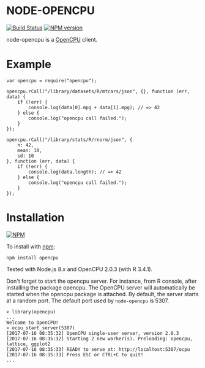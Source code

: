 NODE-OPENCPU
============

[![Build Status](https://travis-ci.org/albertosantini/node-opencpu.png)](https://travis-ci.org/albertosantini/node-opencpu)
[![NPM version](https://badge.fury.io/js/opencpu.png)](http://badge.fury.io/js/opencpu)

node-opencpu is a [OpenCPU](https://public.opencpu.org/) client.

Example
========

    var opencpu = require("opencpu");

    opencpu.rCall("/library/datasets/R/mtcars/json", {}, function (err, data) {
        if (!err) {
            console.log(data[0].mpg + data[1].mpg); // => 42
        } else {
            console.log("opencpu call failed.");
        }
    });

    opencpu.rCall("/library/stats/R/rnorm/json", {
        n: 42,
        mean: 10,
        sd: 10
    }, function (err, data) {
        if (!err) {
            console.log(data.length); // => 42
        } else {
            console.log("opencpu call failed.");
        }
    });

Installation
============

[![NPM](https://nodei.co/npm-dl/opencpu.png)](https://nodei.co/npm/opencpu/)

To install with [npm](http://github.com/isaacs/npm):

    npm install opencpu

Tested with Node.js 8.x and OpenCPU 2.0.3 (with R 3.4.1).

Don't forget to start the opencpu server. For instance, from R console, after
installing the package opencpu. The OpenCPU server will automatically be started
when the opencpu package is attached. By default, the server starts at a random
port. The default port used by `node-opencpu` is 5307.

```
> library(opencpu)
...
Welcome to OpenCPU!
> ocpu_start_server(5307)
[2017-07-16 08:35:32] OpenCPU single-user server, version 2.0.3
[2017-07-16 08:35:32] Starting 2 new worker(s). Preloading: opencpu, lattice, ggplot2
[2017-07-16 08:35:33] READY to serve at: http://localhost:5307/ocpu
[2017-07-16 08:35:33] Press ESC or CTRL+C to quit!
...
```
